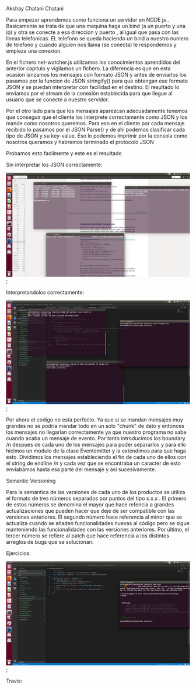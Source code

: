 Akshay Chatani Chatani

Para empezar aprendemos como funciona un servidor en NODE js . Basicamente se trata de que una maquina haga un bind (a un puerto y una ip) y otra se conecte a esa direccion y puerto , al igual que pasa con las lineas telefonicas. EL telefono se queda haciendo un bind a nuestro numero de telefono y cuando alguien nos llama (se conecta) le respondemos y empieza una conexion.

En el fichero net-watcher.js utilizamos los conocimientos aprendidos del anterior capitulo y vigilamos un fichero. La diferencia es que en esta ocasion lanzamos los mensajes con formato JSON y antes de enviarlos los pasamos por la funcion de JSON stringify() para que obtengan ese formato JSON y se puedan interpretar con facilidad en el destino. El resultado lo enviamos por el stream de la conexión establecida para que llegue al usuario que se conecte a nuestro servidor.




Por el otro lado para que los mensajes aparezcan adecuadamente tenemos que conseguir que el cliente los interprete correctamente como JSON y los mande como nosotros queremos. Para eso en el cliente por cada mensaje recibido lo pasamos por el JSON Parse() y de ahi podemos clasificar cada tipo de JSON y su key-value. Eso lo podemos imprimir por la consola como nosotros queramos y habremos terminado el protocolo JSON



Probamos esto facilmente y este es el resultado

Sin interpretar los JSON correctamente:

![](networking/1.png);

Interpretandolos correctamente:

![](networking/2.png);

Por ahora el codigo no esta perfecto. Ya que si se mandan mensajes muy grandes no se podría mandar todo en un solo "chunk" de dato y entonces los mensajes no llegarían correctamente ya que nuestro programa no sabe cuando acaba un mensaje de evento. Por tanto introducimos los boundary /n despues de cada uno de los mensajes para poder separarlos y para ello hicimos un modulo de la clase Eventemitter y la extendimos para que haga esto. Dividimos los mensajes estableciendo el fin de cada uno de ellos con el string de endline /n y cada vez que se encontraba un caracter de esto enviabamos hasta esa parte del mensaje y asi sucesivamente.


Semantic Versioning

Para la semántica de las versiones de cada uno de los productos se utiliza el formato de tres números separados por puntos del tipo x.x.x . El primero de estos números se denomina el mayor que hace refencia a grandes actualizaciones que pueden hacer que deje de ser compatible con las versiones anteriores. El segundo número hace referencia al minor que se actualiza cuando se añaden funcionalidades nuevas al código pero se sigue manteniendo las funcionalidades con las versiones anteriores. Por último, el tercer número se refiere al patch que hace referencia a los distintos arreglos de bugs que se solucionan.



Ejercicios:


![](networking/3.png);


Travis:

